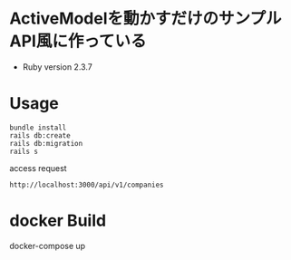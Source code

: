 # ActiveModelを動かすだけのサンプルAPI風に作っている

* Ruby version
2.3.7

# Usage
```
bundle install
rails db:create
rails db:migration
rails s
```
access request
```
http://localhost:3000/api/v1/companies
```
# docker Build
docker-compose up
